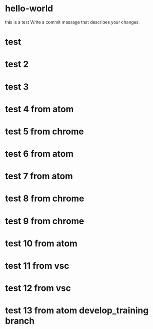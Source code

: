 # hello-world
this is a test
Write a commit message that describes your changes.
# test
# test 2
# test 3
# test 4 from atom
# test 5 from chrome
# test 6 from atom
# test 7 from atom
# test 8 from chrome
# test 9 from chrome
# test 10 from atom
# test 11 from vsc
# test 12 from vsc
# test 13 from atom develop_training branch
